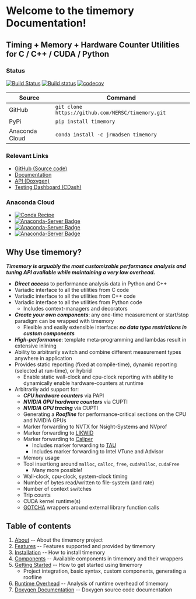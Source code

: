 # Welcome to the timemory Documentation!

## Timing + Memory + Hardware Counter Utilities for C / C++ / CUDA / Python

### Status

[![Build Status](https://travis-ci.org/NERSC/timemory.svg?branch=master)](https://travis-ci.org/NERSC/timemory)
[![Build status](https://ci.appveyor.com/api/projects/status/8xk72ootwsefi8c1/branch/master?svg=true)](https://ci.appveyor.com/project/jrmadsen/timemory/branch/master)
[![codecov](https://codecov.io/gh/NERSC/timemory/branch/master/graph/badge.svg)](https://codecov.io/gh/NERSC/timemory)

| Source         | Command                                           |
| -------------- | ------------------------------------------------- |
| GitHub         | `git clone https://github.com/NERSC/timemory.git` |
| PyPi           | `pip install timemory`                            |
| Anaconda Cloud | `conda install -c jrmadsen timemory`              |

### Relevant Links

- [GitHub (Source code)](https://github.com/NERSC/timemory)
- [Documentation](https://timemory.readthedocs.io/en/latest/)
- [API (Doxygen)](https://timemory.readthedocs.io/en/latest/doxygen-html/)
- [Testing Dashboard (CDash)](https://cdash.nersc.gov/index.php?project=TiMemory)

### Anaconda Cloud

- [![Conda Recipe](https://img.shields.io/badge/recipe-timemory-green.svg)](https://anaconda.org/jrmadsen/timemory)
- [![Anaconda-Server Badge](https://anaconda.org/jrmadsen/timemory/badges/version.svg)](https://anaconda.org/jrmadsen/timemory)
- [![Anaconda-Server Badge](https://anaconda.org/jrmadsen/timemory/badges/platforms.svg)](https://anaconda.org/jrmadsen/timemory)
- [![Anaconda-Server Badge](https://anaconda.org/jrmadsen/timemory/badges/downloads.svg)](https://anaconda.org/jrmadsen/timemory)

## Why Use timemory?

__*Timemory is arguably the most customizable performance analysis and tuning API available while maintaining a very low overhead.*__

- __*Direct access*__ to performance analysis data in Python and C++
- Variadic interface to all the utilities from C code
- Variadic interface to all the utilities from C++ code
- Variadic interface to all the utilities from Python code
    - Includes context-managers and decorators
- __*Create your own components*__: any one-time measurement or start/stop paradigm can be wrapped with timemory
    - Flexible and easily extensible interface: __*no data type restrictions in custom components*__
- __*High-performance*__: template meta-programming and lambdas result in extensive inlining
- Ability to arbitrarily switch and combine different measurement types anywhere in application
- Provides static reporting (fixed at compile-time), dynamic reporting (selected at run-time), or hybrid
    - Enable static wall-clock and cpu-clock reporting with ability to dynamically enable hardware-counters at runtime
- Arbitrarily add support for:
    - __*CPU hardware counters*__ via PAPI
    - __*NVIDIA GPU hardware counters*__ via CUPTI
    - __*NVIDIA GPU tracing*__ via CUPTI
    - Generating a __*Roofline*__ for performance-critical sections on the CPU and NVIDIA GPUs
    - Marker forwarding to NVTX for Nsight-Systems and NVprof
    - Marker forwarding to [LIKWID](https://github.com/RRZE-HPC/likwid)
    - Marker forwarding to [Caliper](https://github.com/LLNL/Caliper)
        - Includes marker forwarding to [TAU](https://www.cs.uoregon.edu/research/tau/home.php)
        - Includes marker forwarding to Intel VTune and Advisor
    - Memory usage
    - Tool insertiong around `malloc`, `calloc`, `free`, `cudaMalloc`, `cudaFree`
        - Many more possible!
    - Wall-clock, cpu-clock, system-clock timing
    - Number of bytes read/written to file-system (and rate)
    - Number of context switches
    - Trip counts
    - CUDA kernel runtime(s)
    - [GOTCHA](https://github.com/LLNL/GOTCHA) wrappers around external library function calls

## Table of contents

1. [About](about) -- About the timemory project
2. [Features](features) -- Features supported and provided by timemory
3. [Installation](installation) -- How to install timemory
4. [Components](components/overview) -- Available components in timemory and their wrappers
5. [Getting Started](getting_started/overview) -- How to get started using timemory
    - Project integration, basic syntax, custom components, generating a roofline
6. [Runtime Overhead](overhead) -- Analysis of runtime overhead of timemory
7. [Doxygen Documentation](doxygen-xml) -- Doxygen source code documentation
